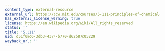 ```yaml
---
content_type: external-resource
external_url: https://ocw.mit.edu/courses/5-111-principles-of-chemical-science-fall-2008/
has_external_license_warning: true
license: https://en.wikipedia.org/wiki/All_rights_reserved
status: ''
title: '5.111'
uid: d51f0bc6-3db3-4374-b770-d62b87c05229
wayback_url: ''
---
```

